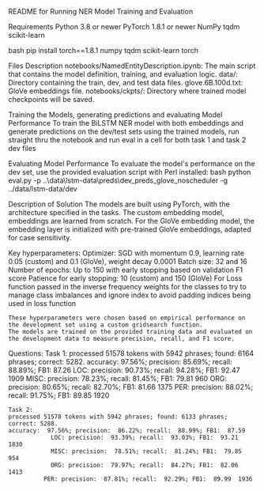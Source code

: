 README for Running NER Model Training and Evaluation

Requirements
    Python 3.8 or newer
    PyTorch 1.8.1 or newer
    NumPy
    tqdm
    scikit-learn


bash
    pip install torch==1.8.1 numpy tqdm scikit-learn torch 


Files Description
    notebooks/NamedEntityDescription.ipynb: The main script that contains the model definition, training, and evaluation logic.
    data/: Directory containing the train, dev, and test data files.
    glove.6B.100d.txt: GloVe embeddings file.
    notebooks/ckpts/: Directory where trained model checkpoints will be saved.


Training the Models, generating predictions and evaluating Model Performance
    To train the BiLSTM NER model with both embeddings and generate predictions on the dev/test sets using the trained models, 
    run straight thru the notebook and run eval in a cell for both task 1 and task 2 dev files
        

Evaluating Model Performance
    To evaluate the model's performance on the dev set, use the provided evaluation script with Perl installed:
        bash
        python eval.py -p ..\data\lstm-data\preds\dev_preds_glove_noscheduler -g ../data/lstm-data/dev


Description of Solution
    The models are built using PyTorch, with the architecture specified in the tasks. The custom embedding model, 
    embeddings are learned from scratch. For the GloVe embedding model, the embedding layer is initialized with
    pre-trained GloVe embeddings, adapted for case sensitivity.


Key hyperparameters:
    Optimizer: SGD with momentum 0.9, learning rate 0.05 (custom) and 0.1 (GloVe), weight decay 0.0001
    Batch size: 32 and 16
    Number of epochs: Up to 150 with early stopping based on validation F1 score
    Patience for early stopping: 10 (custom) and 150 (GloVe)
    For Loss function passed in the inverse frequency weights for the classes to try to manage class imbalances and
    ignore index to avoid padding indices being used in loss function

    These hyperparameters were chosen based on empirical performance on the development set using a custom gridsearch function. 
    The models are trained on the provided training data and evaluated on the development data to measure precision, recall, and F1 score.


Questions: 
	Task 1: 
	processed 51578 tokens with 5942 phrases; found: 6164 phrases; correct: 5282.
    accuracy:  97.56%; precision:  85.69%; recall:  88.89%; FB1:  87.26
                LOC: precision:  90.73%; recall:  94.28%; FB1:  92.47  1909
                MISC: precision:  78.23%; recall:  81.45%; FB1:  79.81  960
                ORG: precision:  80.65%; recall:  82.70%; FB1:  81.66  1375
                PER: precision:  88.02%; recall:  91.75%; FB1:  89.85  1920

    Task 2: 
    processed 51578 tokens with 5942 phrases; found: 6133 phrases; correct: 5288.
    accuracy:  97.56%; precision:  86.22%; recall:  88.99%; FB1:  87.59
                LOC: precision:  93.39%; recall:  93.03%; FB1:  93.21  1830
                MISC: precision:  78.51%; recall:  81.24%; FB1:  79.85  954
                ORG: precision:  79.97%; recall:  84.27%; FB1:  82.06  1413
              PER: precision:  87.81%; recall:  92.29%; FB1:  89.99  1936
